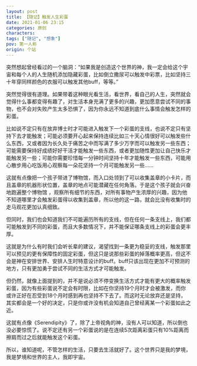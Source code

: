 ```yaml
---
layout: post
title: 【随记】触发人生彩蛋
date: 2021-01-06 23:15
categories: 原创
characters: 
tags: ["随记", "想象"]
pov: 第一人称
origin: 个站
---
```


突然想起曾经看过的一个脑洞：“如果我是创造这个世界的神，我一定会给这个宇宙和每个人的人生随机添加隐藏彩蛋，比如倒立撒尿可以触发中彩票，比如坚持三十年穿同样颜色的衣服可以触发其他buff，等等。”

突然觉得很有道理。如果带着这种眼光看生活，看世界，看自己的人生，突然就会觉得什么事都变得有趣了，对生活本身充满了更多的兴趣，更加愿意尝试不同的事物，也不会对失败产生太多恐惧了，因为你永远不知道到底什么事情会触发怎样的彩蛋。

比如说不定只有在放弃博士时才可能进入触发下一个彩蛋的支线，也说不定只有坚持下去才能触发；可能必须要开心起来保持连续比如三十天心情很好可以触发些什么东西，又或者因为长久处于痛苦之中而写满了多少万字而可以触发另一些东西；可能需要保持好成绩好好干活才能触发一些东西，或者更加随性更加让自己快乐才能触发另一些；可能你需要珍惜每一分钟时间坚持十年才能触发一些东西，可能用心散步用心吃饭用心观察每一朵花坚持一个月可能触发另一些……

这就有点像把一个孩子带进了博物馆，而入口处领到了可以收集盖章的小卡片，而且盖章的机器形状位置，盖章的地点可能潜藏在任何角落。于是这个孩子就会兴奋地跑遍整个博物馆 ，观察所有细节的东西，对所有事物产生浓厚的兴趣，因为他不知道哪里才会触发彩蛋得以收集到盖章，所以他的这一路，就会比没有收集时的走马观花更加认真细致。

但同时，我们也会知道我们不可能遍历所有的支线，但在任何一条支线上，我们都可能触发到不同的彩蛋，而且大多数情况下，并不能保证哪条支线上的彩蛋会更丰厚。

这就是为什么有时我们会听长辈的建议，渴望找到一条更为稳妥的支线，触发那里可以预见的更有保障性的固定彩蛋，但这只是说那些彩蛋的掉落概率更高，但这不会是神在安排世界、安排人生时特意设计的buff。buff只该出现在更加不可预测的地方，只有更加勇于尝试不同的生活方式才可能触发。

但仍然，就像上面提到的，并不是说必须不停变换生活方式才能有更大的概率触发彩蛋，因为有些彩蛋说不定会有时限，比如在你坚持19个月时才会被激发，而你或许正好在忍受到18个月时感到再也坚持不下去了。而这时无论放弃还是坚持，其实都会是一个好的决定，只是你或许没有机会知道自己曾经离某一个彩蛋如此之近。

这就有点像《Serendipity》了，除了上帝视角的神，没有人可以知道，所以倒也没必要惊慌了。说不定还有另一个彩蛋说的是在连续5次距离彩蛋只有10%距离而擦肩而过之后就能触发这个彩蛋。

所以，谁知道呢，不管怎样的生活，只要去生活就好了。这个世界只是我的梦境，我是梦境和世界的主人，我即宇宙。